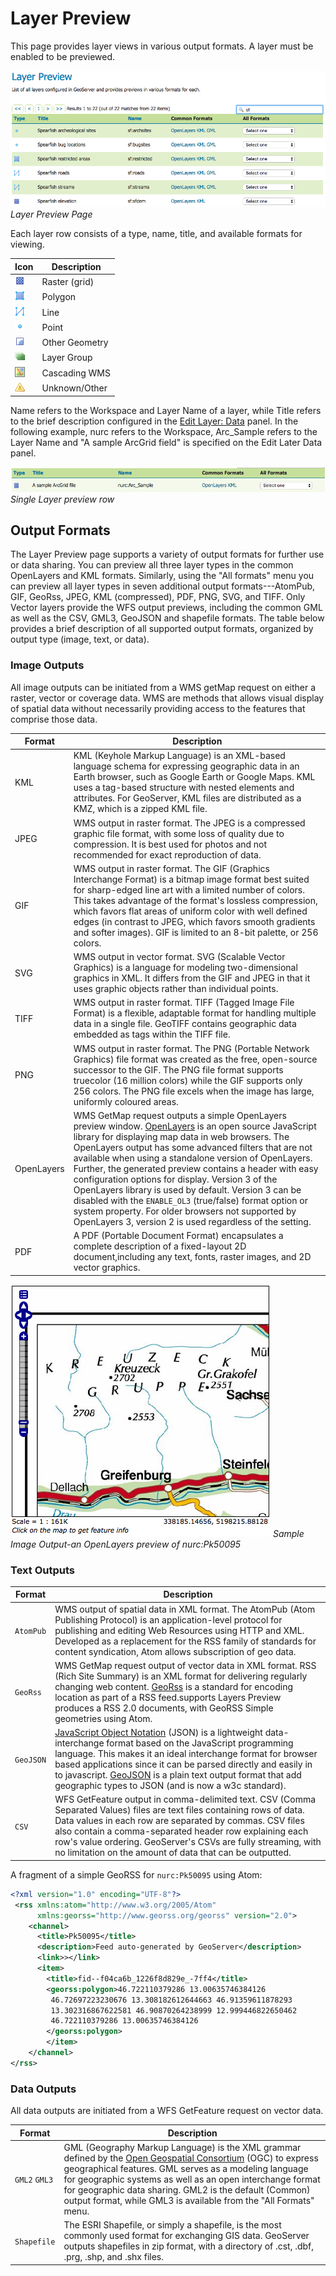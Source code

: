 # Layer Preview

This page provides layer views in various output formats. A layer must be enabled to be previewed.

![](img/preview_list.png)
*Layer Preview Page*

Each layer row consists of a type, name, title, and available formats for viewing.

| Icon                               | Description    |
|------------------------------------|----------------|
| ![image](img/raster_icon.png)      | Raster (grid)  |
| ![image](img/polygon_icon.png)     | Polygon        |
| ![image](img/line_string_icon.png) | Line           |
| ![image](img/point_icon.png)       | Point          |
| ![image](img/vector.png)           | Other Geometry |
| ![image](img/layers.png)           | Layer Group    |
| ![image](img/map.png)              | Cascading WMS  |
| ![image](img/error.png)            | Unknown/Other  |

Name refers to the Workspace and Layer Name of a layer, while Title refers to the brief description configured in the [Edit Layer: Data](layers.md#data_webadmin_layers_edit_data) panel. In the following example, nurc refers to the Workspace, Arc_Sample refers to the Layer Name and "A sample ArcGrid field" is specified on the Edit Later Data panel.

![](img/preview_row.png)
*Single Layer preview row*

## Output Formats

The Layer Preview page supports a variety of output formats for further use or data sharing. You can preview all three layer types in the common OpenLayers and KML formats. Similarly, using the "All formats" menu you can preview all layer types in seven additional output formats---AtomPub, GIF, GeoRss, JPEG, KML (compressed), PDF, PNG, SVG, and TIFF. Only Vector layers provide the WFS output previews, including the common GML as well as the CSV, GML3, GeoJSON and shapefile formats. The table below provides a brief description of all supported output formats, organized by output type (image, text, or data).

### Image Outputs

All image outputs can be initiated from a WMS getMap request on either a raster, vector or coverage data. WMS are methods that allows visual display of spatial data without necessarily providing access to the features that comprise those data.

| Format     | Description                                                                                                                                                                                                                                                                                                                                                                                                                                                                                                                                                                                                                                                             |
|------------|-------------------------------------------------------------------------------------------------------------------------------------------------------------------------------------------------------------------------------------------------------------------------------------------------------------------------------------------------------------------------------------------------------------------------------------------------------------------------------------------------------------------------------------------------------------------------------------------------------------------------------------------------------------------------|
| KML        | KML (Keyhole Markup Language) is an XML-based language schema for expressing geographic data in an Earth browser, such as Google Earth or Google Maps. KML uses a tag-based structure with nested elements and attributes. For GeoServer, KML files are distributed as a KMZ, which is a zipped KML file.                                                                                                                                                                                                                                                                                                                                                               |
| JPEG       | WMS output in raster format. The JPEG is a compressed graphic file format, with some loss of quality due to compression. It is best used for photos and not recommended for exact reproduction of data.                                                                                                                                                                                                                                                                                                                                                                                                                                                                 |
| GIF        | WMS output in raster format. The GIF (Graphics Interchange Format) is a bitmap image format best suited for sharp-edged line art with a limited number of colors. This takes advantage of the format's lossless compression, which favors flat areas of uniform color with well defined edges (in contrast to JPEG, which favors smooth gradients and softer images). GIF is limited to an 8-bit palette, or 256 colors.                                                                                                                                                                                                                                               |
| SVG        | WMS output in vector format. SVG (Scalable Vector Graphics) is a language for modeling two-dimensional graphics in XML. It differs from the GIF and JPEG in that it uses graphic objects rather than individual points.                                                                                                                                                                                                                                                                                                                                                                                                                                                 |
| TIFF       | WMS output in raster format. TIFF (Tagged Image File Format) is a flexible, adaptable format for handling multiple data in a single file. GeoTIFF contains geographic data embedded as tags within the TIFF file.                                                                                                                                                                                                                                                                                                                                                                                                                                                       |
| PNG        | WMS output in raster format. The PNG (Portable Network Graphics) file format was created as the free, open-source successor to the GIF. The PNG file format supports truecolor (16 million colors) while the GIF supports only 256 colors. The PNG file excels when the image has large, uniformly coloured areas.                                                                                                                                                                                                                                                                                                                                                      |
| OpenLayers | WMS GetMap request outputs a simple OpenLayers preview window. [OpenLayers](http://openlayers.org/) is an open source JavaScript library for displaying map data in web browsers. The OpenLayers output has some advanced filters that are not available when using a standalone version of OpenLayers. Further, the generated preview contains a header with easy configuration options for display. Version 3 of the OpenLayers library is used by default. Version 3 can be disabled with the ``ENABLE_OL3`` (true/false) format option or system property. For older browsers not supported by OpenLayers 3, version 2 is used regardless of the setting. |
| PDF        | A PDF (Portable Document Format) encapsulates a complete description of a fixed-layout 2D document,including any text, fonts, raster images, and 2D vector graphics.                                                                                                                                                                                                                                                                                                                                                                                                                                                                                                    |

![](img/preview_openlayers.png)
*Sample Image Output-an OpenLayers preview of nurc:Pk50095*

### Text Outputs

| Format    | Description                                                                                                                                                                                                                                                                                                                                                                                                     |
|-----------|-----------------------------------------------------------------------------------------------------------------------------------------------------------------------------------------------------------------------------------------------------------------------------------------------------------------------------------------------------------------------------------------------------------------|
| `AtomPub` | WMS output of spatial data in XML format. The AtomPub (Atom Publishing Protocol) is an application-level protocol for publishing and editing Web Resources using HTTP and XML. Developed as a replacement for the RSS family of standards for content syndication, Atom allows subscription of geo data.                                                                                                        |
| `GeoRss`  | WMS GetMap request output of vector data in XML format. RSS (Rich Site Summary) is an XML format for delivering regularly changing web content. [GeoRss](https://www.ogc.org/standard/georss/) is a standard for encoding location as part of a RSS feed.supports Layers Preview produces a RSS 2.0 documents, with GeoRSS Simple geometries using Atom.                                                        |
| `GeoJSON` | [JavaScript Object Notation](https://json.org/) (JSON) is a lightweight data-interchange format based on the JavaScript programming language. This makes it an ideal interchange format for browser based applications since it can be parsed directly and easily in to javascript. [GeoJSON](https://geojson.org) is a plain text output format that add geographic types to JSON (and is now a w3c standard). |
| `CSV`     | WFS GetFeature output in comma-delimited text. CSV (Comma Separated Values) files are text files containing rows of data. Data values in each row are separated by commas. CSV files also contain a comma-separated header row explaining each row's value ordering. GeoServer's CSVs are fully streaming, with no limitation on the amount of data that can be outputted.                                    |

A fragment of a simple GeoRSS for `nurc:Pk50095` using Atom:

``` xml
<?xml version="1.0" encoding="UTF-8"?>
 <rss xmlns:atom="http://www.w3.org/2005/Atom"
      xmlns:georss="http://www.georss.org/georss" version="2.0">
    <channel>
      <title>Pk50095</title>
      <description>Feed auto-generated by GeoServer</description>
      <link>></link>      
      <item>
        <title>fid--f04ca6b_1226f8d829e_-7ff4</title>
        <georss:polygon>46.722110379286 13.00635746384126 
         46.72697223230676 13.308182612644663 46.91359611878293
         13.302316867622581 46.90870264238999 12.999446822650462 
         46.722110379286 13.00635746384126
        </georss:polygon>
        </item>
    </channel>
</rss>
```

### Data Outputs

All data outputs are initiated from a WFS GetFeature request on vector data.

| Format        | Description                                                                                                                                                                                                                                                                                                                                                                                                                    |
|---------------|--------------------------------------------------------------------------------------------------------------------------------------------------------------------------------------------------------------------------------------------------------------------------------------------------------------------------------------------------------------------------------------------------------------------------------|
| `GML2` `GML3` | GML (Geography Markup Language) is the XML grammar defined by the [Open Geospatial Consortium](http://en.wikipedia.org/wiki/Open_Geospatial_Consortium) (OGC) to express geographical features. GML serves as a modeling language for geographic systems as well as an open interchange format for geographic data sharing. GML2 is the default (Common) output format, while GML3 is available from the "All Formats" menu. |
| `Shapefile`   | The ESRI Shapefile, or simply a shapefile, is the most commonly used format for exchanging GIS data. GeoServer outputs shapefiles in zip format, with a directory of .cst, .dbf, .prg, .shp, and .shx files.                                                                                                                                                                                                                   |
